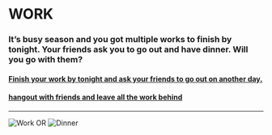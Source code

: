 # WORK
### It’s busy season and you got multiple works to finish by tonight. Your friends ask you to go out and have dinner. Will you go with them?
#### [Finish your work by tonight and ask your friends to go out on another day.](choice1/good1.md)
#### [hangout with friends and leave all the work behind](choice2/scene2.md)
---
![Work](https://www.mortgageandfinancehelp.com.au/media/images/cashflow.original.jpg)
OR
![Dinner](https://previews.123rf.com/images/vadimgozhda/vadimgozhda1812/vadimgozhda181200167/113608383-friends-chilling-out-enjoying-meal-in-restaurant-group-of-happy-friends-meeting-and-having-dinner-ce.jpg)